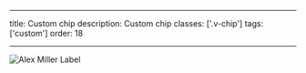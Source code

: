 <!--
 *              © 2025 Visa
 *
 * Licensed under the Apache License, Version 2.0 (the "License");
 * you may not use this file except in compliance with the License.
 * You may obtain a copy of the License at
 *
 *         http://www.apache.org/licenses/LICENSE-2.0
 *
 * Unless required by applicable law or agreed to in writing, software
 * distributed under the License is distributed on an "AS IS" BASIS,
 * WITHOUT WARRANTIES OR CONDITIONS OF ANY KIND, either express or implied.
 * See the License for the specific language governing permissions and
 * limitations under the License.
 *
 -->

---

title: Custom chip
description: Custom chip
classes: ['.v-chip']
tags: ['custom']
order: 18

---

<style>
  .my-custom-chip { --v-chip-background-color: #eacffa; --v-chip-border-color: #c58cf5; --v-chip-border-width: 2px; --v-chip-border-radius: var(--size-rounded-small); --v-chip-gap: var(--size-scalable-6); --v-chip-padding-block: var(--size-scalable-4); --v-chip-padding-inline-end: var(--size-scalable-6); --v-chip-padding-inline-start: var(--size-scalable-6); }
</style>
<div class="v-chip my-custom-chip">
  <img alt="Alex Miller" class="v-avatar" src="/alex-miller-stock.png"/>
  <span>
    Label
  </span>
</div>
